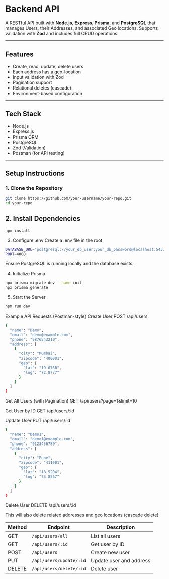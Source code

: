 #  Backend API

A RESTful API built with **Node.js**, **Express**, **Prisma**, and **PostgreSQL** that manages Users, their Addresses, and associated Geo locations. 
Supports validation with **Zod** and includes full CRUD operations.

---

##  Features

- Create, read, update, delete users
- Each address has a geo-location
- Input validation with Zod
- Pagination support
- Relational deletes (cascade)
- Environment-based configuration

---

##  Tech Stack

- Node.js
- Express.js
- Prisma ORM
- PostgreSQL
- Zod (Validation)
- Postman (for API testing)

---

##  Setup Instructions

### 1. Clone the Repository

```bash
git clone https://github.com/your-username/your-repo.git
cd your-repo
```
## 2. Install Dependencies
```bash
npm install
```
3. Configure .env
Create a .env file in the root:
```bash
DATABASE_URL="postgresql://your_db_user:your_db_password@localhost:5432/your_db_name?schema=public"
PORT=4000
```
 Ensure PostgreSQL is running locally and the database exists.
 
 4. Initialize Prisma
 ```bash
npx prisma migrate dev --name init
npx prisma generate
```
5.  Start the Server
   ```bash
npm run dev
```
Example API Requests (Postman-style)
Create User
POST /api/users
```bash
{
  "name": "Demo",
  "email": "demo@example.com",
  "phone": "9876543210",
  "address": [
    {
      "city": "Mumbai",
      "zipcode": "400001",
      "geo": {
        "lat": "19.0760",
        "lng": "72.8777"
      }
    }
  ]
}
```
Get All Users (with Pagination)
GET /api/users?page=1&limit=10

 Get User by ID
GET /api/users/:id

Update User
PUT /api/users/:id
```bash
{
  "name": "Demo1",
  "email": "demo1@example.com",
  "phone": "9123456789",
  "address": [
    {
      "city": "Pune",
      "zipcode": "411001",
      "geo": {
        "lat": "18.5204",
        "lng": "73.8567"
      }
    }
  ]
}
```

Delete User
DELETE /api/users/:id

This will also delete related addresses and geo locations (cascade delete)


| Method | Endpoint                | Description             |
| ------ | ----------------------- | ----------------------- |
| GET    | `/api/users/all`        | List all users          |
| GET    | `/api/users/:id`        | Get user by ID          |
| POST   | `/api/users`            | Create new user         |
| PUT    | `/api/users/update/:id` | Update user and address |
| DELETE | `/api/users/delete/:id` | Delete user             |

